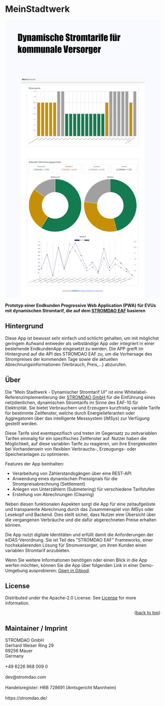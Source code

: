 # MeinStadtwerk

![Screenshot][screenshot1]

**Prototyp einer Endkunden Progressive Web Application (PWA) für EVUs mit dynamischen Stromtarif, die auf dem [STROMDAO EAF](https://github.com/energychain/STROMDAO_EAFs) basieren**

## Hintergrund
Diese App ist bewusst sehr einfach und schlicht gehalten, um mit möglichst geringem Aufwand entweder als selbständige App oder integriert in einer bestehende EndkundenApp eingesetzt zu werden. Die APP greift im Hintergrund auf die API des STROMDAO EAF zu, um die Vorhersage des Strompreises der kommenden Tage sowie die aktuellen Abrechnungsinformationen (Verbrauch, Preis,...) abzurufen.

## Über
Die "Mein Stadtwerk - Dynamischer Stromtarif UI" ist eine Whitelabel-Referenzimplementierung der [STROMDAO GmbH](https://stromdao.de/) für die Einführung eines netzdienlichen, dynamischen Stromtarifs im Sinne des EAF-10 für Elektrizität. Sie bietet Verbrauchern und Erzeugern kurzfristig variable Tarife für bestimmte Zeitfenster, welche durch Energielieferanten oder Aggregatoren über das intelligente Messsystem (iMSys) zur Verfügung gestellt werden. 

Diese Tarife sind eventspezifisch und treten im Gegensatz zu zeitvariablen Tarifen einmalig für ein spezifisches Zeitfenster auf. Nutzer haben die Möglichkeit, auf diese variablen Tarife zu reagieren, um ihre Energiekosten bei Vorhandensein von flexiblen Verbrauchs-, Erzeugungs- oder Speicheranlagen zu optimieren.

Features der App beinhalten:
-   Verarbeitung von Zählerstandsgängen über eine REST-API
-   Anwendung eines dynamischen Preissignals für die Strompreisabrechnung (Settlement)
-   Anlegen von Unterzählern (Submetering) für verschiedene Tarifstufen
-   Erstellung von Abrechnungen (Clearing)

Neben diesen funktionalen Aspekten sorgt die App für eine zeitaufgelöste und transparente Abrechnung durch das Zusammenspiel von iMSys oder Lesekopf und Backend. Dies stellt sicher, dass Nutzer eine Übersicht über die vergangenen Verbräuche und die dafür abgerechneten Preise erhalten können.

Die App nutzt digitale Identitäten und erfüllt damit die Anforderungen der eIDAS-Verordnung. Sie ist Teil des "STROMDAO EAF" Frameworks, einer hochskalierenden Lösung für Stromversorger, um ihren Kunden einen variablen Stromtarif anzubieten.

Wenn Sie weitere Informationen benötigen oder einen Blick in die App werfen möchten, können Sie die App über folgenden Link in einer Demo-Umgebung ausprobieren: [Open in Gitpod](https://gitpod.io/#https://github.com/energychain/STROMDAO_EAFs).

## License

Distributed under the Apache-2.0 License. See [License](./LICENSE) for more information.

<p align="right">(<a href="#readme-top">back to top</a>)</p>

## Maintainer / Imprint

<addr>
STROMDAO GmbH  <br/>
Gerhard Weiser Ring 29  <br/>
69256 Mauer  <br/>
Germany  <br/>
  <br/>
+49 6226 968 009 0  <br/>
  <br/>
dev@stromdao.com  <br/>
  <br/>
Handelsregister: HRB 728691 (Amtsgericht Mannheim)<br/>
  <br/>
https://stromdao.de/<br/>
</addr>

[screenshot1]: ./assets/img/screenshots/screenshot_1.jpg "MeinStadtwerk PWA für variable Stromtarife"